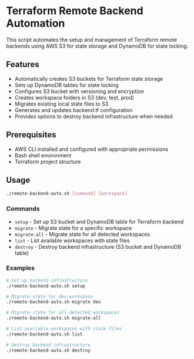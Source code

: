 # Terraform Remote Backend Automation

This script automates the setup and management of Terraform remote backends using AWS S3 for state storage and DynamoDB for state locking.

## Features

- Automatically creates S3 buckets for Terraform state storage
- Sets up DynamoDB tables for state locking
- Configures S3 bucket with versioning and encryption
- Creates workspace folders in S3 (dev, test, prod)
- Migrates existing local state files to S3
- Generates and updates backend.tf configuration
- Provides options to destroy backend infrastructure when needed

## Prerequisites

- AWS CLI installed and configured with appropriate permissions
- Bash shell environment
- Terraform project structure

## Usage

```bash
./remote-backend-auto.sh [command] [workspace]
```

### Commands

- `setup` - Set up S3 bucket and DynamoDB table for Terraform backend
- `migrate` - Migrate state for a specific workspace
- `migrate-all` - Migrate state for all detected workspaces
- `list` - List available workspaces with state files
- `destroy` - Destroy backend infrastructure (S3 bucket and DynamoDB table)

### Examples

```bash
# Set up backend infrastructure
./remote-backend-auto.sh setup

# Migrate state for dev workspace
./remote-backend-auto.sh migrate dev

# Migrate state for all detected workspaces
./remote-backend-auto.sh migrate-all

# List available workspaces with state files
./remote-backend-auto.sh list

# Destroy backend infrastructure
./remote-backend-auto.sh destroy
```

